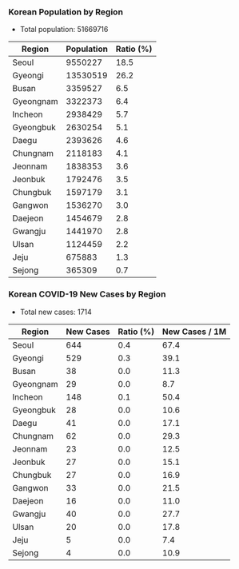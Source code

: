 ### Korean Population by Region

* Total population: 51669716

| Region | Population | Ratio (%) |
| ------ | ---------- | --------- |
| Seoul | 9550227 | 18.5 |
| Gyeongi | 13530519 | 26.2 |
| Busan | 3359527 | 6.5 |
| Gyeongnam | 3322373 | 6.4 |
| Incheon | 2938429 | 5.7 |
| Gyeongbuk | 2630254 | 5.1 |
| Daegu | 2393626 | 4.6 |
| Chungnam | 2118183 | 4.1 |
| Jeonnam | 1838353 | 3.6 |
| Jeonbuk | 1792476 | 3.5 |
| Chungbuk | 1597179 | 3.1 |
| Gangwon | 1536270 | 3.0 |
| Daejeon | 1454679 | 2.8 |
| Gwangju | 1441970 | 2.8 |
| Ulsan | 1124459 | 2.2 |
| Jeju | 675883 | 1.3 |
| Sejong | 365309 | 0.7 |

### Korean COVID-19 New Cases by Region

* Total new cases: 1714

| Region | New Cases | Ratio (%) | New Cases / 1M |
| ------ | --------- | --------- | -------------- |
| Seoul | 644 | 0.4 | 67.4 |
| Gyeongi | 529 | 0.3 | 39.1 |
| Busan | 38 | 0.0 | 11.3 |
| Gyeongnam | 29 | 0.0 | 8.7 |
| Incheon | 148 | 0.1 | 50.4 |
| Gyeongbuk | 28 | 0.0 | 10.6 |
| Daegu | 41 | 0.0 | 17.1 |
| Chungnam | 62 | 0.0 | 29.3 |
| Jeonnam | 23 | 0.0 | 12.5 |
| Jeonbuk | 27 | 0.0 | 15.1 |
| Chungbuk | 27 | 0.0 | 16.9 |
| Gangwon | 33 | 0.0 | 21.5 |
| Daejeon | 16 | 0.0 | 11.0 |
| Gwangju | 40 | 0.0 | 27.7 |
| Ulsan | 20 | 0.0 | 17.8 |
| Jeju | 5 | 0.0 | 7.4 |
| Sejong | 4 | 0.0 | 10.9 |
